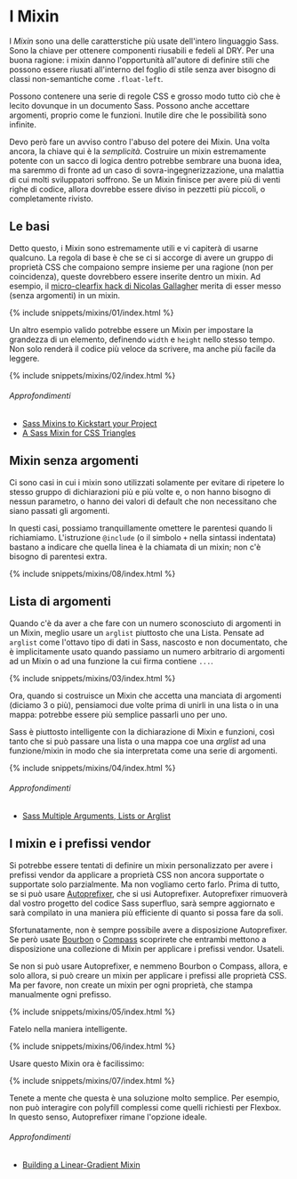 
# I Mixin

I _Mixin_ sono una delle caratterstiche più usate dell'intero linguaggio Sass. Sono la chiave per ottenere componenti riusabili e fedeli al DRY. Per una buona ragione: i mixin danno l'opportunità all'autore di definire stili che possono essere riusati all'interno del foglio di stile senza aver bisogno di classi non-semantiche come `.float-left`.

Possono contenere una serie di regole CSS e grosso modo tutto ciò che è lecito dovunque in un documento Sass. Possono anche accettare argomenti, proprio come le funzioni. Inutile dire che le possibilità sono infinite.

Devo però fare un avviso contro l'abuso del potere dei Mixin. Una volta ancora, la chiave qui è la *semplicità*. Costruire un mixin estremamente potente con un sacco di logica dentro potrebbe sembrare una buona idea, ma saremmo di fronte ad un caso di sovra-ingegnerizzazione, una malattia di cui molti sviluppatori soffrono. Se un Mixin finisce per avere più di venti righe di codice, allora dovrebbe essere diviso in pezzetti più piccoli, o completamente rivisto.

## Le basi

Detto questo, i Mixin sono estremamente utili e vi capiterà di usarne qualcuno. La regola di base è che se ci si accorge di avere un gruppo di proprietà CSS che compaiono sempre insieme per una ragione (non per coincidenza), queste dovrebbero essere inserite dentro un mixin. Ad esempio, il [micro-clearfix hack di Nicolas Gallagher](http://nicolasgallagher.com/micro-clearfix-hack/) merita di esser messo (senza argomenti) in un mixin.

{% include snippets/mixins/01/index.html %}

Un altro esempio valido potrebbe essere un Mixin per impostare la grandezza di un elemento, definendo `width` e `height` nello stesso tempo. Non solo renderà il codice più veloce da scrivere, ma anche più facile da leggere.

{% include snippets/mixins/02/index.html %}

###### Approfondimenti

* [Sass Mixins to Kickstart your Project](http://www.sitepoint.com/sass-mixins-kickstart-project/)
* [A Sass Mixin for CSS Triangles](http://www.sitepoint.com/sass-mixin-css-triangles/)

## Mixin senza argomenti

Ci sono casi in cui i mixin sono utilizzati solamente per evitare di ripetere lo stesso gruppo di dichiarazioni più e più volte e, o non hanno bisogno di nessun parametro, o hanno dei valori di default che non necessitano che siano passati gli argomenti.

In questi casi, possiamo tranquillamente omettere le parentesi quando li richiamiamo. L'istruzione `@include` (o il simbolo `+` nella sintassi indentata) bastano a indicare che quella linea è la chiamata di un mixin; non c'è bisogno di parentesi extra.

{% include snippets/mixins/08/index.html %}

## Lista di argomenti

Quando c'è da aver a che fare con un numero sconosciuto di argomenti in un Mixin, meglio usare un `arglist` piuttosto che una Lista. Pensate ad `arglist` come l'ottavo tipo di dati in Sass, nascosto e non documentato, che è implicitamente usato quando passiamo un numero arbitrario di argomenti ad un Mixin o ad una funzione la cui firma contiene `...`.

{% include snippets/mixins/03/index.html %}

Ora, quando si costruisce un Mixin che accetta una manciata di argomenti (diciamo 3 o più), pensiamoci due volte prima di unirli in una lista o in una mappa: potrebbe essere più semplice passarli uno per uno.

Sass è piuttosto intelligente con la dichiarazione di Mixin e funzioni, così tanto che si può passare una lista o una mappa coe una _arglist_ ad una funzione/mixin in modo che sia interpretata come una serie di argomenti.

{% include snippets/mixins/04/index.html %}

###### Approfondimenti

* [Sass Multiple Arguments, Lists or Arglist](http://www.sitepoint.com/sass-multiple-arguments-lists-or-arglist/)

## I mixin e i prefissi vendor

Si potrebbe essere tentati di definire un mixin personalizzato per avere i prefissi vendor da applicare a proprietà CSS non ancora supportate o supportate solo parzialmente. Ma non vogliamo certo farlo. Prima di tutto, se si può usare [Autoprefixer](https://github.com/postcss/autoprefixer), che si usi Autoprefixer. Autoprefixer rimuoverà dal vostro progetto del codice Sass superfluo, sarà sempre aggiornato e sarà compilato in una maniera più efficiente di quanto si possa fare da soli.

Sfortunatamente, non è sempre possibile avere a disposizione Autoprefixer. Se però usate [Bourbon](http://bourbon.io/) o [Compass](http://compass-style.org/) scoprirete che entrambi mettono a disposizione una collezione di Mixin per applicare i prefissi vendor. Usateli.

Se non si può usare Autoprefixer, e nemmeno Bourbon o Compass, allora, e solo allora, si può creare un mixin per applicare i prefissi alle proprietà CSS. Ma per favore, non create un mixin per ogni proprietà, che stampa manualmente ogni prefisso.

{% include snippets/mixins/05/index.html %}

Fatelo nella maniera intelligente.

{% include snippets/mixins/06/index.html %}

Usare questo Mixin ora è facilissimo:

{% include snippets/mixins/07/index.html %}

Tenete a mente che questa è una soluzione molto semplice. Per esempio, non può interagire con polyfill complessi come quelli richiesti per Flexbox. In questo senso, Autoprefixer rimane l'opzione ideale.

###### Approfondimenti

* [Building a Linear-Gradient Mixin](http://www.sitepoint.com/building-linear-gradient-mixin-sass/)
